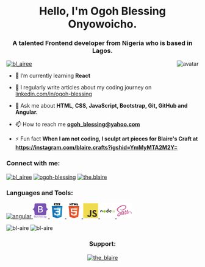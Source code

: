 <h1 align="center">Hello, I'm Ogoh Blessing Onyowoicho.</h1>


<h3 align="center">A talented Frontend developer from Nigeria who is based in Lagos.</h3>

<!--![_dev-preview](https://user-images.githubusercontent.com/84882370/180600674-94a4fed0-d71b-4bb8-a4fd-03c110a6ddfa.png)-->

<img src="https://user-images.githubusercontent.com/84882370/180600674-94a4fed0-d71b-4bb8-a4fd-03c110a6ddfa.png" align="right" alt="avatar" width=""/>

<!--<img align="right" alt="coding" width="400" src="https://media.istockphoto.com/vectors/young-female-character-writing-code-on-a-desktop-computer-working-vector-id1219473620?k=20&m=1219473620&s=612x612&w=0&h=rgN3XvnCmlaLpiFimQ9QaAoZcfV0OVKdrtN95CSwCHA=" style="margin-top:1em">-->

<!--<p align="left"> <img src="https://komarev.com/ghpvc/?username=bl-aire&label=Profile%20views&color=0e75b6&style=flat" alt="bl-aire" /> </p>-->


<p align="left"> <a href="https://twitter.com/bl_airee" target="blank"><img src="https://img.shields.io/twitter/follow/bl_airee?logo=twitter&style=for-the-badge" alt="bl_airee" /></a> </p>

- 🌱 I’m currently learning **React**

- 📝 I regularly write articles about my coding journey on [linkedin.com/in/ogoh-blessing](linkedin.com/in/ogoh-blessing)

- 💬 Ask me about **HTML, CSS, JavaScript, Bootstrap, Git, GitHub and Angular.**

- 📫 How to reach me **ogoh_blessing@yahoo.com**

- ⚡ Fun fact **When I am not coding, I sculpt art pieces for Blaire's Craft at  https://instagram.com/blaire.crafts?igshid=YmMyMTA2M2Y=**

<h3 align="left">Connect with me:</h3>

<p align="left">
<a href="https://twitter.com/bl_airee" target="blank"><img align="center" src="https://raw.githubusercontent.com/rahuldkjain/github-profile-readme-generator/master/src/images/icons/Social/twitter.svg" alt="bl_airee" height="30" width="40" /></a>
<a href="https://linkedin.com/in/ogoh-blessing" target="blank"><img align="center" src="https://raw.githubusercontent.com/rahuldkjain/github-profile-readme-generator/master/src/images/icons/Social/linked-in-alt.svg" alt="ogoh-blessing" height="30" width="40" /></a>
<a href="https://instagram.com/the.blaire" target="blank"><img align="center" src="https://raw.githubusercontent.com/rahuldkjain/github-profile-readme-generator/master/src/images/icons/Social/instagram.svg" alt="the.blaire" height="30" width="40" /></a>
</p>

<h3 align="left">Languages and Tools:</h3>
<p align="left"> <a href="https://angular.io" target="_blank" rel="noreferrer"> <img src="https://angular.io/assets/images/logos/angular/angular.svg" alt="angular" width="40" height="40"/> </a> <a href="https://getbootstrap.com" target="_blank" rel="noreferrer"> <img src="https://raw.githubusercontent.com/devicons/devicon/master/icons/bootstrap/bootstrap-plain-wordmark.svg" alt="bootstrap" width="40" height="40"/> </a> <a href="https://www.w3schools.com/css/" target="_blank" rel="noreferrer"> <img src="https://raw.githubusercontent.com/devicons/devicon/master/icons/css3/css3-original-wordmark.svg" alt="css3" width="40" height="40"/> </a> <a href="https://www.w3.org/html/" target="_blank" rel="noreferrer"> <img src="https://raw.githubusercontent.com/devicons/devicon/master/icons/html5/html5-original-wordmark.svg" alt="html5" width="40" height="40"/> </a> <a href="https://developer.mozilla.org/en-US/docs/Web/JavaScript" target="_blank" rel="noreferrer"> <img src="https://raw.githubusercontent.com/devicons/devicon/master/icons/javascript/javascript-original.svg" alt="javascript" width="40" height="40"/> </a> <a href="https://nodejs.org" target="_blank" rel="noreferrer"> <img src="https://raw.githubusercontent.com/devicons/devicon/master/icons/nodejs/nodejs-original-wordmark.svg" alt="nodejs" width="40" height="40"/> </a> <a href="https://sass-lang.com" target="_blank" rel="noreferrer"> <img src="https://raw.githubusercontent.com/devicons/devicon/master/icons/sass/sass-original.svg" alt="sass" width="40" height="40"/> </a> </p>


<p align="left"><img align="left" src="https://github-readme-stats.vercel.app/api/top-langs?username=bl-aire&show_icons=true&locale=en&layout=compact" alt="bl-aire" /></p>  
<p align="left">&nbsp;<img src="https://github-readme-stats.vercel.app/api?username=bl-aire&show_icons=true&locale=en" alt="bl-aire" /></p>

<h3 align="center">Support:</h3>
<p align="center"><a href="https://ko-fi.com/the_blaire"> <img align="center" src="https://cdn.ko-fi.com/cdn/kofi3.png?v=3" height="50" width="210" alt="the_blaire" /></a></p>
